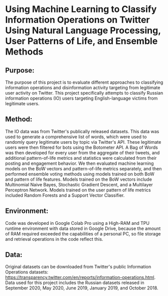 # Using Machine Learning to Classify Information Operations on Twitter Using Natural Language Processing, User Patterns of Life, and Ensemble Methods

## Purpose: 
The purpose of this project is to evaluate different approaches to classifying information operations and disinformation activity targeting from legitimate user activity on Twitter. This project specifically attempts to classify Russian information operations (IO) users targeting English-language victims from legitimate users.

## Method: 
The IO data was from Twitter's publically released datasets. This data was used to generate a comprehensive list of words, which were used to randomly query legitimate users by topic via Twitter's API. These legitimate users were then filtered for bots using the Botometer API. A Bag of Words was then developed for every user from the aggregate of their tweets, and additional pattern-of-life metrics and statistics were calculated from their posting and engagement behavior. We then evaluated machine learning models on the BoW vectors and pattern-of-life metrics separately, and then performed ensemble voting methods using models trained on both BoW and pattern of life features. Models trained on the BoW vectors include Multinomial Naive Bayes, Stochastic Gradient Descent, and a Multilayer Perceptron Network. Models trained on the user pattern of life metrics included Random Forests and a Support Vector Classifier.

## Environment: 
Code was developed in Google Colab Pro using a High-RAM and TPU runtime environment with data stored in Google Drive, because the amount of RAM required exceeded the capabilities of a personal PC, so file storage and retrieval operations in the code reflect this.

## Data: 
Original datasets can be downloaded from Twitter's public Information Operations datasets: https://transparency.twitter.com/en/reports/information-operations.html. Data used for this project includes the Russian datasets released in September 2020, May 2020, June 2019, January 2019, and October 2018.
